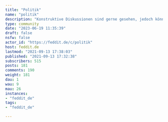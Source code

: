 ```yaml
---
title: "Politik" 
name: "politik"
description: "Konstruktive Diskussionen sind gerne gesehen, jedoch können politische Ansichten schnell die Gemüter erhitzen.Bitte bleibt sachlich,nicht geduldet werden neben den allgemeinen Regeln insbesondere- persönliche Anfeindungen, - [argumentum ad hominem](https://de.wikipedia.org/wiki/Argumentum_ad_hominem) Für den Austausch radikaler Standpunkte gibt es genügend [andere Instanzen](https://join-lemmy.org/).::: spoiler AttributionIcon made by [surang](https://www.flaticon.com/authors/surang):::"
type: community
date: "2023-06-19 11:35:39"
draft: false
nsfw: false
actor_id: "https://feddit.de/c/politik"
host: feddit.de
lastmod: "2021-09-13 17:38:03"
published: "2021-09-13 17:32:38"
subscribers: 515
posts: 181
comments: 190
weight: 181
dau: 1
wau: 9
mau: 26
instances:
- "feddit_de"
tags: 
- "feddit_de"

---
```

